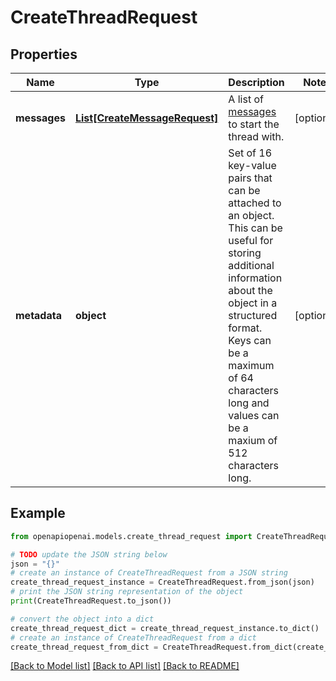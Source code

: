 # CreateThreadRequest


## Properties

Name | Type | Description | Notes
------------ | ------------- | ------------- | -------------
**messages** | [**List[CreateMessageRequest]**](CreateMessageRequest.md) | A list of [messages](/docs/api-reference/messages) to start the thread with. | [optional] 
**metadata** | **object** | Set of 16 key-value pairs that can be attached to an object. This can be useful for storing additional information about the object in a structured format. Keys can be a maximum of 64 characters long and values can be a maxium of 512 characters long.  | [optional] 

## Example

```python
from openapiopenai.models.create_thread_request import CreateThreadRequest

# TODO update the JSON string below
json = "{}"
# create an instance of CreateThreadRequest from a JSON string
create_thread_request_instance = CreateThreadRequest.from_json(json)
# print the JSON string representation of the object
print(CreateThreadRequest.to_json())

# convert the object into a dict
create_thread_request_dict = create_thread_request_instance.to_dict()
# create an instance of CreateThreadRequest from a dict
create_thread_request_from_dict = CreateThreadRequest.from_dict(create_thread_request_dict)
```
[[Back to Model list]](../README.md#documentation-for-models) [[Back to API list]](../README.md#documentation-for-api-endpoints) [[Back to README]](../README.md)


